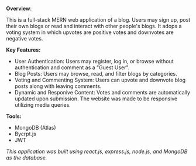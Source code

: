 **Overview**:

  This is a full-stack MERN web application of a blog. Users may sign up, post their own blogs or read and interact with other people's blogs. It adops a voting system in which upvotes are positive votes and downvotes are negative votes. 

**Key Features:**
  * User Authentication: Users may register, log in, or browse without authentication and comment as a "Guest User".
  * Blog Posts: Users may browse, read, and filter blogs by categories.
  * Voting and Commenting System: Users can upvote and downvote blog posts along with leaving comments.
  * Dynamic and Responive Content: Votes and comments are automatically updated upon submission. The website was made to be responsive utilizing media queries.

**Tools:**
  * MongoDB (Atlas)
  * Bycrpt.js
  * JWT

_This application was built using react.js, express.js, node.js, and MongoDB as the database._
